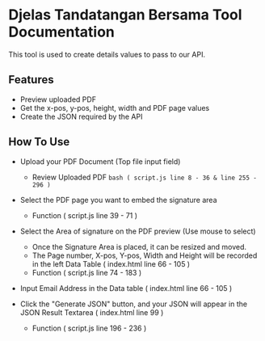 # Djelas Tandatangan Bersama Tool Documentation

This tool is used to create details values to pass to our API.

## Features

- Preview uploaded PDF
- Get the x-pos, y-pos, height, width and PDF page values
- Create the JSON required by the API


## How To Use

- Upload your PDF Document (Top file input field)
	- Review Uploaded PDF  ```bash ( script.js line 8 - 36 & line 255 - 296 ) ```
- Select the PDF page you want to embed the signature area
	- Function ( script.js line 39 - 71 )

- Select the Area of signature on the PDF preview (Use mouse to select)
	* Once the Signature Area is placed, it can be resized and moved. 
	- The Page number, X-pos, Y-pos, Width and Height will be recorded in the left Data Table ( index.html line 66 - 105 )
	- Function ( script.js line 74 - 183 )

- Input Email Address in the Data table ( index.html line 66 - 105 ) 

- Click the "Generate JSON" button, and your JSON will appear in the JSON Result Textarea ( index.html line 99 )
	- Function ( script.js line 196 - 236 )